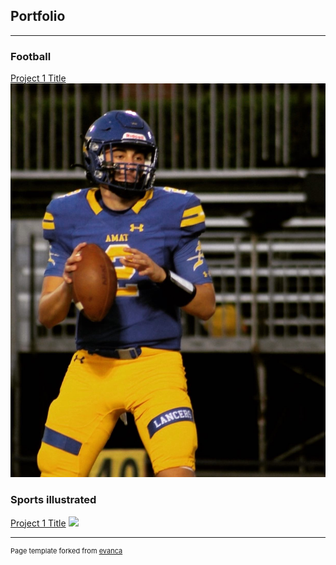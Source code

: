## Portfolio

---

### Football

[Project 1 Title](/sample_page)
<img src="images/E75A3464-68D1-4D50-B61C-0D2A94E70EB3.JPG?raw=true"/>

### Sports illustrated 
[Project 1 Title](/sample_page)
<img src="HWsportsIllustrated.JPG?raw=true"/>



---
<p style="font-size:11px">Page template forked from <a href="https://github.com/evanca/quick-portfolio">evanca</a></p>
<!-- Remove above link if you don't want to attibute -->
